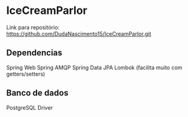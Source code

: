 # IceCreamParlor

Link para repositório: https://github.com/DudaNascimento15/IceCreamParlor.git


## Dependencias
Spring Web
Spring AMQP
Spring Data JPA
Lombok (facilita muito com getters/setters)

## Banco de dados 
PostgreSQL Driver
